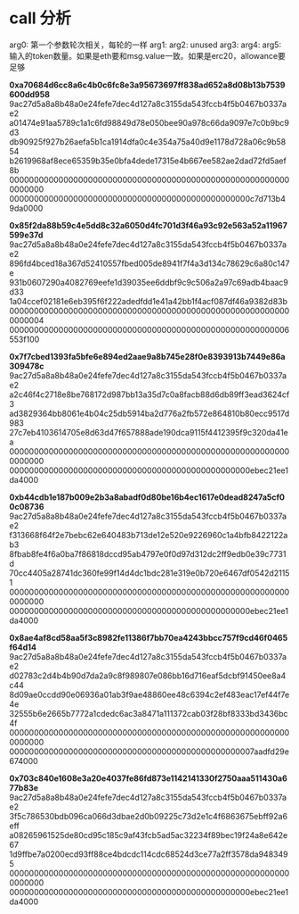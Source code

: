 # call 分析

arg0: 第一个参数轮次相关，每轮的一样
arg1: 
arg2: unused
arg3: 
arg4: 
arg5: 输入的token数量。如果是eth要和msg.value一致。如果是erc20，allowance要足够

**0xa70684d6cc8a6c4b0c6fc8e3a95673697ff838ad652a8d08b13b7539600dd958**
9ac27d5a8a8b48a0e24fefe7dec4d127a8c3155da543fccb4f5b0467b0337ae2
a01474e91aa5789c1a1c6fd98849d78e050bee90a978c66da9097e7c0b9bc9d3
db90925f927b26aefa5b1ca1914dfa0c4e354a75a40d9e1178d728a06c9b5854
b2619968af8ece65359b35e0bfa4dede17315e4b667ee582ae2dad72fd5aef8b
0000000000000000000000000000000000000000000000000000000000000000
0000000000000000000000000000000000000000000000000c7d713b49da0000

**0x85f2da88b59c4e5dd8c32a6050d4fc701d3f46a93c92e563a52a11967599e37d**
9ac27d5a8a8b48a0e24fefe7dec4d127a8c3155da543fccb4f5b0467b0337ae2
896fd4bced18a367d52410557fbed005de8941f7f4a3d134c78629c6a80c147e
931b0607290a4082769eefe1d39035ee6ddbf9c9c506a2a97c69adb4baac9d33
1a04ccef02181e6eb395f6f222adedfdd1e41a42bb1f4acf087df46a9382d83b
0000000000000000000000000000000000000000000000000000000000000004
000000000000000000000000000000000000000000000000000000006553f100

**0x7f7cbed1393fa5bfe6e894ed2aae9a8b745e28f0e8393913b7449e86a309478c**
9ac27d5a8a8b48a0e24fefe7dec4d127a8c3155da543fccb4f5b0467b0337ae2
a2c46f4c2718e8be768172d987bb13a35d7c0a8facb88d6db89ff3ead3624cf3
ad3829364bb8061e4b04c25db5914ba2d776a2fb572e864810b80ecc9517d983
27c7eb4103614705e8d63d47f657888ade190dca9115f4412395f9c320da41ea
0000000000000000000000000000000000000000000000000000000000000000
0000000000000000000000000000000000000000000000000ebec21ee1da4000

**0xb44cdb1e187b009e2b3a8abadf0d80be16b4ec1617e0dead8247a5cf00c08736**
9ac27d5a8a8b48a0e24fefe7dec4d127a8c3155da543fccb4f5b0467b0337ae2
f313668f64f2e7bebc62e640483b713de12e520e9226960c1a4bfb8422122ab3
8fbab8fe4f6a0ba7f86818dccd95ab4797e0f0d97d312dc2ff9edb0e39c7731d
70cc4405a28741dc360fe99f14d4dc1bdc281e319e0b720e6467df0542d21151
0000000000000000000000000000000000000000000000000000000000000000
0000000000000000000000000000000000000000000000000ebec21ee1da4000

**0x8ae4af8cd58aa5f3c8982fe11386f7bb70ea4243bbcc757f9cd46f0465f64d14**
9ac27d5a8a8b48a0e24fefe7dec4d127a8c3155da543fccb4f5b0467b0337ae2
d02783c2d4b4b90d7da2a9c8f989807e086bb16d716eaf5dcbf91450ee8a4c44
8d09ae0ccdd90e06936a01ab3f9ae48860ee48c6394c2ef483eac17ef44f7e4e
32555b6e2665b7772a1cdedc6ac3a8471a111372cab03f28bf8333bd3436bc4f
0000000000000000000000000000000000000000000000000000000000000000
00000000000000000000000000000000000000000000000007aadfd29e674000

**0x703c840e1608e3a20e4037fe86fd873e1142141330f2750aaa511430a677b83e**
9ac27d5a8a8b48a0e24fefe7dec4d127a8c3155da543fccb4f5b0467b0337ae2
3f5c786530bdb096ca066d3dbae2d0b09225c73d2e1c4f6863675ebff92a6eff
a08265961525de80cd95c185c9af43fcb5ad5ac32234f89bec19f24a8e642e67
1d9ffbe7a0200ecd93ff88ce4bdcdc114cdc68524d3ce77a2ff3578da9483495
0000000000000000000000000000000000000000000000000000000000000000
0000000000000000000000000000000000000000000000000ebec21ee1da4000


